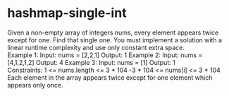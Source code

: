 # hashmap-single-int
Given a non-empty array of integers nums, every element appears twice except for one. Find that single one. 
You must implement a solution with a linear runtime complexity and use only constant extra space.     
Example 1:  Input: nums = [2,2,1] Output: 1 
Example 2:  Input: nums = [4,1,2,1,2] Output: 4
Example 3:  Input: nums = [1] Output: 1    
Constraints:  1 &lt;= nums.length &lt;= 3 * 104 -3 * 104 &lt;= nums[i] &lt;= 3 * 104 
Each element in the array appears twice except for one element which appears only once.
